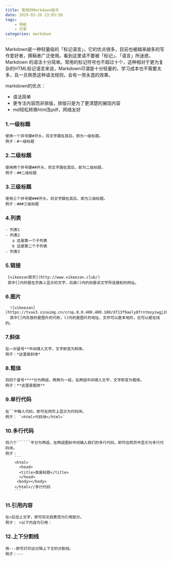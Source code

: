 ```yaml
---
title: 常用的Markdown指令
date: 2019-03-26 23:03:58
tags:
	- 导航
	- 分享
categories: markdown
---
```

Markdown是一种轻量级的「标记语言」，它的优点很多，目前也被越来越多的写作爱好者，撰稿者广泛使用。看到这里请不要被「标记」、「语言」所迷惑，Markdown 的语法十分简单。常用的标记符号也不超过十个，这种相对于更为复杂的HTML标记语言来说，Markdown可谓是十分轻量的，学习成本也不需要太多，且一旦熟悉这种语法规则，会有一劳永逸的效果。
<!--more-->
markdown的优点：
- 语法简单
- 更专注内容而非排版，排版只是为了更清楚的展现内容
- md轻松转换html及pdf，网络友好

### 1.一级标题
    使用一个井号键#开头，将文字跟在其后，即为一级标题。
    例子：#一级标题
### 2.二级标题
    使用两个井号键##开头，将文字跟在其后，即为二级标题。
    例子：##二级标题
### 3.三级标题
    使用三个井号键###开头，将文字跟在其后，即为三级标题。
    例子：###三级标题
### 4.列表
    - 列表1
    - 列表2
       a 这是第一个子列表
       b 这是第二个子列表
    - 列表3
### 5.链接
     [vikeezan首页](http://www.vikeezan.club/)
     其中[]内的是在页面上显示的文字，后面()内的则是该文字所连接到的网址。
### 6.图片
      ![vikeezan](https://tvax3.sinaimg.cn/crop.0.0.400.400.180/d713f9aely8frntmxyzwgj20b40b4abl.jpg)
      其中[]内存放的是图片的代称，()内的是图片的地址，文件可以是本地的，也可以是在线的。
### 7.斜体
    在一对星号**中间填入文字，文字即变为斜体。
    例子：*这里是斜体*
### 8.粗体
    将四个星号****分为两组，两两为一组，在两组中间填入文字，文字即变为粗体。
    例子：**这里是粗体**
### 9.单行代码
    在``中输入代码，即可在网页上显示为代码块。
    例子： `<html>代码块</html>`
### 10.多行代码
	将六个``````平分为两组，在两组图标中间输入我们的多行代码，即可在网页中显示为多行代码块。
    例子：
    	```
        <html>
 	      <head>
          <title>我是标题</title>
          </head>
         <body></body>
        </html>//多行代码
        ```
### 11.引用内容
    在>后加上文字，即可将文段表现为引用部分。
    例子： >以下内容为引用：
### 12.上下分割线
    用---即可打印出分隔上下文的分割线。
    例子：---